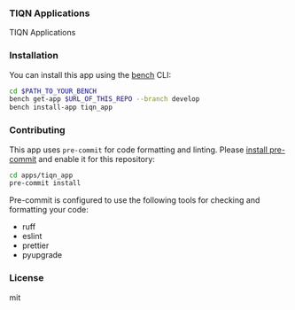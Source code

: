### TIQN Applications

TIQN Applications

### Installation

You can install this app using the [bench](https://github.com/frappe/bench) CLI:

```bash
cd $PATH_TO_YOUR_BENCH
bench get-app $URL_OF_THIS_REPO --branch develop
bench install-app tiqn_app
```

### Contributing

This app uses `pre-commit` for code formatting and linting. Please [install pre-commit](https://pre-commit.com/#installation) and enable it for this repository:

```bash
cd apps/tiqn_app
pre-commit install
```

Pre-commit is configured to use the following tools for checking and formatting your code:

- ruff
- eslint
- prettier
- pyupgrade

### License

mit
